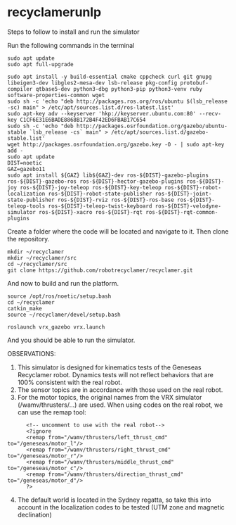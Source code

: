 # recyclamerunlp

Steps to follow to install and run the simulator

Run the following commands in the terminal

```
sudo apt update
sudo apt full-upgrade

sudo apt install -y build-essential cmake cppcheck curl git gnupg libeigen3-dev libgles2-mesa-dev lsb-release pkg-config protobuf-compiler qtbase5-dev python3-dbg python3-pip python3-venv ruby software-properties-common wget 
sudo sh -c 'echo "deb http://packages.ros.org/ros/ubuntu $(lsb_release -sc) main" > /etc/apt/sources.list.d/ros-latest.list'
sudo apt-key adv --keyserver 'hkp://keyserver.ubuntu.com:80' --recv-key C1CF6E31E6BADE8868B172B4F42ED6FBAB17C654
sudo sh -c 'echo "deb http://packages.osrfoundation.org/gazebo/ubuntu-stable `lsb_release -cs` main" > /etc/apt/sources.list.d/gazebo-stable.list'
wget http://packages.osrfoundation.org/gazebo.key -O - | sudo apt-key add -
sudo apt update
DIST=noetic
GAZ=gazebo11
sudo apt install ${GAZ} lib${GAZ}-dev ros-${DIST}-gazebo-plugins ros-${DIST}-gazebo-ros ros-${DIST}-hector-gazebo-plugins ros-${DIST}-joy ros-${DIST}-joy-teleop ros-${DIST}-key-teleop ros-${DIST}-robot-localization ros-${DIST}-robot-state-publisher ros-${DIST}-joint-state-publisher ros-${DIST}-rviz ros-${DIST}-ros-base ros-${DIST}-teleop-tools ros-${DIST}-teleop-twist-keyboard ros-${DIST}-velodyne-simulator ros-${DIST}-xacro ros-${DIST}-rqt ros-${DIST}-rqt-common-plugins
```

Create a folder where the code will be located and navigate to it. Then clone the repository.


```
mkdir ~/recyclamer
mkdir ~/recyclamer/src
cd ~/recyclamer/src
git clone https://github.com/robotrecyclamer/recyclamer.git
```

And now to build and run the platform.

```
source /opt/ros/noetic/setup.bash
cd ~/recyclamer
catkin_make
source ~/recyclamer/devel/setup.bash

roslaunch vrx_gazebo vrx.launch
```

And you should be able to run the simulator.


OBSERVATIONS:
1) This simulator is designed for kinematics tests of the Geneseas Recyclamer robot. Dynamics tests will not reflect behaviors that are 100% consistent with the real robot.
2) The sensor topics are in accordance with those used on the real robot.
3) For the motor topics, the original names from the VRX simulator (/wamv/thrusters/...) are used. When using codes on the real robot, we can use the remap tool:
```
      <!-- uncomment to use with the real robot-->
      <?ignore
      <remap from="/wamv/thrusters/left_thrust_cmd" to="/geneseas/motor_l"/>
      <remap from="/wamv/thrusters/right_thrust_cmd" to="/geneseas/motor_r"/>
      <remap from="/wamv/thrusters/middle_thrust_cmd" to="/geneseas/motor_c"/>
      <remap from="/wamv/thrusters/direction_thrust_cmd" to="/geneseas/motor_d"/>
      ?>
```
4) The default world is located in the Sydney regatta, so take this into account in the localization codes to be tested (UTM zone and magnetic declination)
